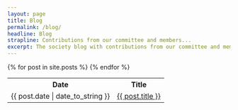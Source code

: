 ```yaml
---
layout: page
title: Blog
permalink: /blog/
headline: Blog
strapline: Contributions from our committee and members...
excerpt: The society blog with contributions from our committee and members.
---
```


<table>
  <tr>
    <th>Date</th>
    <th>Title</th>
  </tr>
  {% for post in site.posts %}
    <tr>
      <td>{{ post.date | date_to_string }}</td>
      <td><a href="{{ post.url }}">{{ post.title }}</a></td>
    </tr>
  {% endfor %}
</table>
